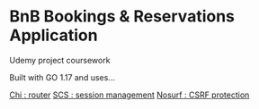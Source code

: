 # BnB Bookings & Reservations Application

Udemy project coursework

Built with GO 1.17 and uses...

[Chi : router](https://github.com/go-chi/chi/v5)
[SCS : session management](https://github.com/alexedwards/scs/v2)
[Nosurf : CSRF protection](https://github.com/justinas/nosurf)
